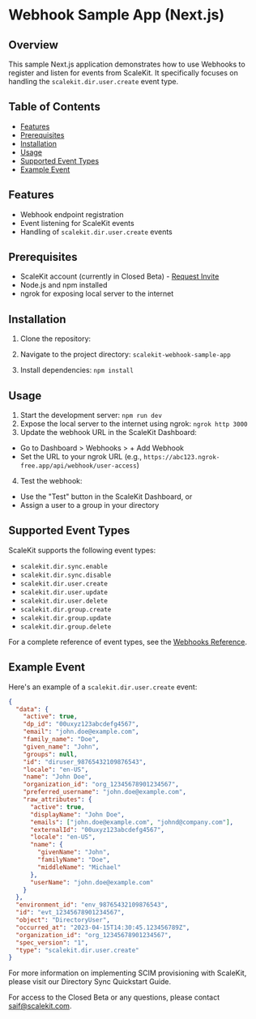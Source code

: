 # Webhook Sample App (Next.js)

## Overview

This sample Next.js application demonstrates how to use Webhooks to register and listen for events from ScaleKit. It specifically focuses on handling the `scalekit.dir.user.create` event type.

## Table of Contents

- [Features](#features)
- [Prerequisites](#prerequisites)
- [Installation](#installation)
- [Usage](#usage)
- [Supported Event Types](#supported-event-types)
- [Example Event](#example-event)

## Features

- Webhook endpoint registration
- Event listening for ScaleKit events
- Handling of `scalekit.dir.user.create` events

## Prerequisites

- ScaleKit account (currently in Closed Beta) - [Request Invite](mailto:saif@scalekit.com)
- Node.js and npm installed
- ngrok for exposing local server to the internet

## Installation

1. Clone the repository:

2. Navigate to the project directory: `scalekit-webhook-sample-app`

3. Install dependencies: `npm install`

## Usage

1. Start the development server: `npm run dev`
2. Expose the local server to the internet using ngrok: `ngrok http 3000`
3. Update the webhook URL in the ScaleKit Dashboard:

- Go to Dashboard > Webhooks > + Add Webhook
- Set the URL to your ngrok URL (e.g., `https://abc123.ngrok-free.app/api/webhook/user-access`)

4. Test the webhook:

- Use the "Test" button in the ScaleKit Dashboard, or
- Assign a user to a group in your directory

## Supported Event Types

ScaleKit supports the following event types:

- `scalekit.dir.sync.enable`
- `scalekit.dir.sync.disable`
- `scalekit.dir.user.create`
- `scalekit.dir.user.update`
- `scalekit.dir.user.delete`
- `scalekit.dir.group.create`
- `scalekit.dir.group.update`
- `scalekit.dir.group.delete`

For a complete reference of event types, see the [Webhooks Reference](https://dub.sh/staging-webhooks-reference).

## Example Event

Here's an example of a `scalekit.dir.user.create` event:

```json
{
  "data": {
    "active": true,
    "dp_id": "00uxyz123abcdefg4567",
    "email": "john.doe@example.com",
    "family_name": "Doe",
    "given_name": "John",
    "groups": null,
    "id": "diruser_98765432109876543",
    "locale": "en-US",
    "name": "John Doe",
    "organization_id": "org_12345678901234567",
    "preferred_username": "john.doe@example.com",
    "raw_attributes": {
      "active": true,
      "displayName": "John Doe",
      "emails": ["john.doe@example.com", "johnd@company.com"],
      "externalId": "00uxyz123abcdefg4567",
      "locale": "en-US",
      "name": {
        "givenName": "John",
        "familyName": "Doe",
        "middleName": "Michael"
      },
      "userName": "john.doe@example.com"
    }
  },
  "environment_id": "env_98765432109876543",
  "id": "evt_12345678901234567",
  "object": "DirectoryUser",
  "occurred_at": "2023-04-15T14:30:45.123456789Z",
  "organization_id": "org_12345678901234567",
  "spec_version": "1",
  "type": "scalekit.dir.user.create"
}
```

For more information on implementing SCIM provisioning with ScaleKit, please visit our Directory Sync Quickstart Guide.

For access to the Closed Beta or any questions, please contact saif@scalekit.com.
